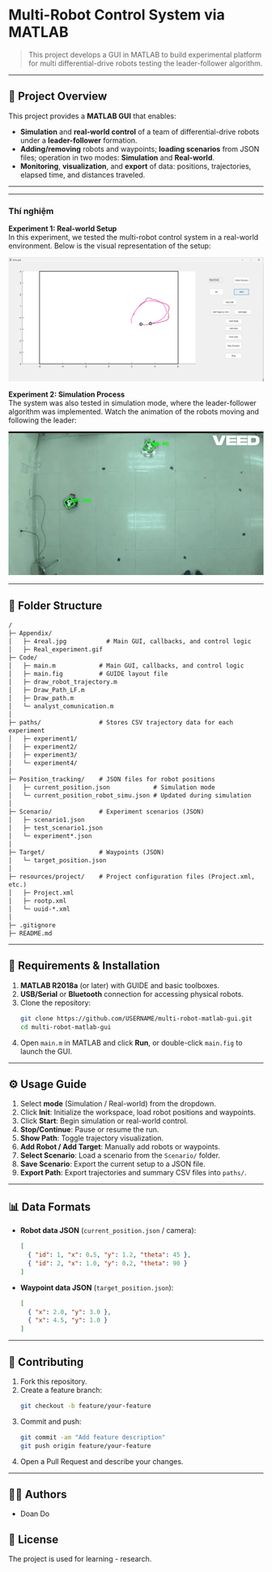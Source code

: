 # Multi-Robot Control System via MATLAB 

> This project develops a GUI in MATLAB to build experimental platform for multi differential-drive robots testing the leader-follower algorithm.


---

## 🚀 Project Overview
This project provides a **MATLAB GUI** that enables:
- **Simulation** and **real-world control** of a team of differential-drive robots under a **leader-follower** formation.
- **Adding/removing** robots and waypoints; **loading scenarios** from JSON files; operation in two modes: **Simulation** and **Real-world**.
- **Monitoring**, **visualization**, and **export** of data: positions, trajectories, elapsed time, and distances traveled.

---

---

### **Thí nghiệm**

**Experiment 1: Real-world Setup**  
In this experiment, we tested the multi-robot control system in a real-world environment. Below is the visual representation of the setup:

![Simulation](Appendix/4real.jpg)

**Experiment 2: Simulation Process**  
The system was also tested in simulation mode, where the leader-follower algorithm was implemented. Watch the animation of the robots moving and following the leader:

![Experiment Real-World](Appendix/Real_experiment.gif)

---

## 📂 Folder Structure

```
/
├─ Appendix/  
│   ├─ 4real.jpg           # Main GUI, callbacks, and control logic  
│   ├─ Real_experiment.gif
├─ Code/  
│   ├─ main.m            # Main GUI, callbacks, and control logic  
│   ├─ main.fig          # GUIDE layout file  
│   ├─ draw_robot_trajectory.m  
│   ├─ Draw_Path_LF.m    
│   ├─ Draw_path.m       
│   └─ analyst_comunication.m  
│
├─ paths/                # Stores CSV trajectory data for each experiment  
│   ├─ experiment1/  
│   ├─ experiment2/  
│   ├─ experiment3/  
│   └─ experiment4/  
│
├─ Position_tracking/    # JSON files for robot positions  
│   ├─ current_position.json            # Simulation mode  
│   └─ current_position_robot_simu.json # Updated during simulation  
│
├─ Scenario/             # Experiment scenarios (JSON)  
│   ├─ scenario1.json  
│   ├─ test_scenario1.json  
│   └─ experiment*.json  
│
├─ Target/               # Waypoints (JSON)  
│   └─ target_position.json  
│
├─ resources/project/    # Project configuration files (Project.xml, etc.)  
│   ├─ Project.xml  
│   ├─ rootp.xml  
│   └─ uuid-*.xml  
│
├─ .gitignore  
├─ README.md  

```

---

## 🔧 Requirements & Installation

1. **MATLAB R2018a** (or later) with GUIDE and basic toolboxes.
2. **USB/Serial** or **Bluetooth** connection for accessing physical robots.
3. Clone the repository:
   ```bash
   git clone https://github.com/USERNAME/multi-robot-matlab-gui.git
   cd multi-robot-matlab-gui
   ```
4. Open `main.m` in MATLAB and click **Run**, or double-click `main.fig` to launch the GUI.

---

## ⚙️ Usage Guide

1. Select **mode** (Simulation / Real-world) from the dropdown.
2. Click **Init**: Initialize the workspace, load robot positions and waypoints.
3. Click **Start**: Begin simulation or real-world control.
4. **Stop/Continue**: Pause or resume the run.
5. **Show Path**: Toggle trajectory visualization.
6. **Add Robot / Add Target**: Manually add robots or waypoints.
7. **Select Scenario**: Load a scenario from the `Scenario/` folder.
8. **Save Scenario**: Export the current setup to a JSON file.
9. **Export Path**: Export trajectories and summary CSV files into `paths/`.

---

## 📊 Data Formats

- **Robot data JSON** (`current_position.json` / camera):
  ```json
  [
    { "id": 1, "x": 0.5, "y": 1.2, "theta": 45 },
    { "id": 2, "x": 1.0, "y": 0.2, "theta": 90 }
  ]
  ```
- **Waypoint data JSON** (`target_position.json`):
  ```json
  [
    { "x": 2.0, "y": 3.0 },
    { "x": 4.5, "y": 1.0 }
  ]
  ```

---

## 🤝 Contributing
1. Fork this repository.  
2. Create a feature branch:
   ```bash
   git checkout -b feature/your-feature
   ```
3. Commit and push:
   ```bash
   git commit -am "Add feature description"
   git push origin feature/your-feature
   ```
4. Open a Pull Request and describe your changes.

---

## 👨‍💻 Authors
- Doan Do

## 📝 License
The project is used for learning - research.

